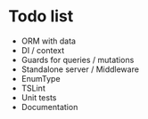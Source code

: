 # Todo list

* ORM with data
* DI / context
* Guards for queries / mutations
* Standalone server / Middleware
* EnumType
* TSLint
* Unit tests
* Documentation
